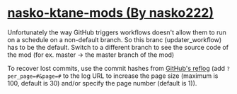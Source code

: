 # [nasko-ktane-mods (By nasko222)](https://github.com/nasko222/nasko-ktane-mods)

Unfortunately the way GitHub triggers workflows doesn't allow them to run on a schedule on a non-default branch. So this branc (updater_workflow) has to be the default. Switch to a different branch to see the source code of the mod (for ex. master -> the master branch of the mod)

To recover lost commits, use the commit hashes from [GitHub's reflog](https://api.github.com/repos/KtaneModules/nasko-ktane-mods-nasko222/events) (add `?per_page=#&page=#` to the log URL to increase the page size (maximum is 100, default is 30) and/or specify the page number (default is 1)).
